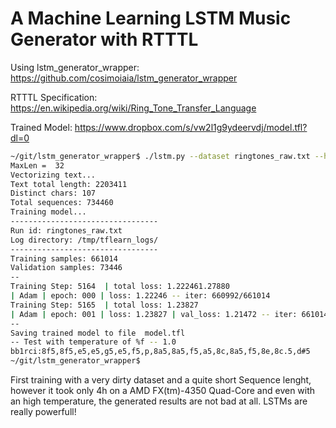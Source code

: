 # A Machine Learning LSTM Music Generator with RTTTL

Using lstm_generator_wrapper: https://github.com/cosimoiaia/lstm_generator_wrapper

RTTTL Specification: https://en.wikipedia.org/wiki/Ring_Tone_Transfer_Language

Trained Model: https://www.dropbox.com/s/vw2l1g9ydeervdj/model.tfl?dl=0

```bash
~/git/lstm_generator_wrapper$ ./lstm.py --dataset ringtones_raw.txt --hidden_layer_size 2 --max_sequence_lenght 32
MaxLen =  32
Vectorizing text...
Text total length: 2203411
Distinct chars: 107
Total sequences: 734460
Training model...
---------------------------------
Run id: ringtones_raw.txt
Log directory: /tmp/tflearn_logs/
---------------------------------
Training samples: 661014
Validation samples: 73446
--
Training Step: 5164  | total loss: 1.222461.27880
| Adam | epoch: 000 | loss: 1.22246 -- iter: 660992/661014
Training Step: 5165  | total loss: 1.23827
| Adam | epoch: 001 | loss: 1.23827 | val_loss: 1.21472 -- iter: 661014/661014
--
Saving trained model to file  model.tfl
-- Test with temperature of %f -- 1.0
bb1rci:8f5,8f5,e5,e5,g5,e5,f5,p,8a5,8a5,f5,a5,8c,8a5,f5,8e,8c.5,d#5
~/git/lstm_generator_wrapper$
```

First training with a very dirty dataset and a quite short Sequence lenght, however it took only 4h on a AMD FX(tm)-4350 Quad-Core and even with an high temperature, the generated results are not bad at all. LSTMs are really powerfull!
